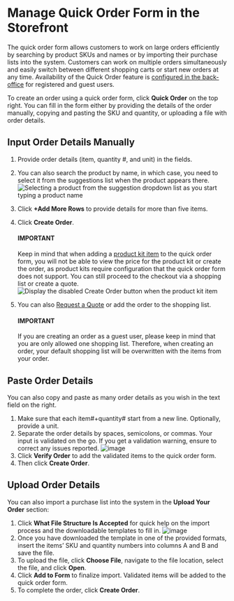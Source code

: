 <a id="frontstore-guide-orders-quick-order"></a>

# Manage Quick Order Form in the Storefront

<!-- begin -->

The quick order form allows customers to work on large orders efficiently by searching by product SKUs and names or by importing their purchase lists into the system. Customers can work on multiple orders simultaneously and easily switch between different shopping carts or start new orders at any time. Availability of the Quick Order feature is [configured in the back-office](../back-office/system/configuration/commerce/sales/guest-quick-order-global.md#user-guide-system-configuration-commerce-sales-quick-order-form) for registered and guest users.

To create an order using a quick order form, click **Quick Order** on the top right. You can fill in the form either by providing the details of the order manually, copying and pasting the SKU and quantity, or uploading a file with order details.

## Input Order Details Manually

1. Provide order details (item, quantity #, and unit) in the fields.
2. You can also search the product by name, in which case, you need to select it from the suggestions list when the product appears there.
   ![Selecting a product from the suggestion dropdown list as you start typing a product name](user/img/storefront/orders/QuickOrderFormSKU.png)
3. Click **+Add More Rows** to provide details for more than five items.
4. Click **Create Order**.

   #### IMPORTANT
   Keep in mind that when adding a [product kit item](orders/kits.md#storefront-guide-orders-kits) to the quick order form, you will not be able to view the price for the product kit or create the order, as product kits require configuration that the quick order form does not support. You can still proceed to the checkout via a shopping list or create a quote.
   ![Display the disabled Create Order button when the product kit item](user/img/storefront/orders/product-kits-in-quick-order-form.png)
5. You can also [Request a Quote](account/rfq/index.md#frontstore-guide-rfq) or add the order to the shopping list.

   #### IMPORTANT
   If you are creating an order as a guest user, please keep in mind that you are only allowed one shopping list. Therefore, when creating an order, your default shopping list will be overwritten with the items from your order.

## Paste Order Details

You can also copy and paste as many order details as you wish in the text field on the right.

1. Make sure that each item#+quantity# start from a new line. Optionally, provide a unit.
2. Separate the order details by spaces, semicolons, or commas. Your input is validated on the go. If you get a validation warning, ensure to correct any issues reported.
   ![image](user/img/storefront/orders/QuickOrderForm.png)
3. Click **Verify Order** to add the validated items to the quick order form.
4. Then click **Create Order**.

## Upload Order Details

You can also import a purchase list into the system in the **Upload Your Order** section:

1. Click **What File Structure Is Accepted** for quick help on the import process and the downloadable templates to fill in.
   ![image](user/img/storefront/orders/ImportCSV.png)
2. Once you have downloaded the template in one of the provided formats, insert the items’ SKU and quantity numbers into columns A and B and save the file.
3. To upload the file, click **Choose File**, navigate to the file location, select the file, and click **Open**.
4. Click **Add to Form** to finalize import. Validated items will be added to the quick order form.
5. To complete the order, click **Create Order**.

<!-- finish -->
<!-- A -->
<!-- B -->
<!-- C -->
<!-- D -->
<!-- E -->
<!-- F -->
<!-- G -->
<!-- H -->
<!-- I -->
<!-- L -->
<!-- M -->
<!-- P -->
<!-- R -->
<!-- S -->
<!-- T -->
<!-- U -->
<!-- Z -->

